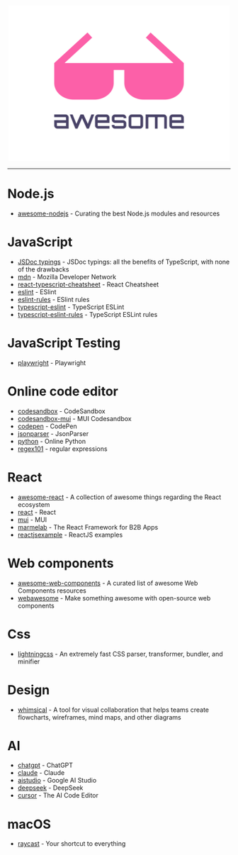 <div align="center">
	<div>
		<img width="500" height="350" src="media/logo.svg" alt="Awesome">
	</div>
	<hr>
</div>

# Node.js
- [awesome-nodejs](https://github.com/sindresorhus/awesome-nodejs) - Curating the best Node.js modules and resources

# JavaScript
- [JSDoc typings](https://gils-blog.tayar.org/posts/jsdoc-typings-all-the-benefits-none-of-the-drawbacks) - JSDoc typings: all the benefits of TypeScript, with none of the drawbacks
- [mdn](https://reactjs.org) - Mozilla Developer Network
- [react-typescript-cheatsheet](https://react-typescript-cheatsheet.netlify.app/docs/basic/setup) - React Cheatsheet
- [eslint](https://eslint.org) - ESlint
- [eslint-rules](https://eslint.org/docs/latest/rules) - ESlint rules
- [typescript-eslint](https://typescript-eslint.io) - TypeScript ESLint
- [typescript-eslint-rules](https://typescript-eslint.io/rules) - TypeScript ESLint rules

# JavaScript Testing
- [playwright](https://playwright.dev/docs/intro) - Playwright

# Online code editor
- [codesandbox](https://codesandbox.io) - CodeSandbox
- [codesandbox-mui](https://codesandbox.io/s/material-ui-issue-latest-s2dsx) - MUI Codesandbox
- [codepen](https://codepen.io) - CodePen
- [jsonparser](https://jsonparser.org) - JsonParser
- [python](https://www.online-python.com) - Online Python
- [regex101](http://www.regex101.com) - regular expressions

# React
- [awesome-react](https://github.com/enaqx/awesome-react) - A collection of awesome things regarding the React ecosystem
- [react](https://reactjs.org) - React
- [mui](https://mui.com/core) - MUI
- [marmelab](https://marmelab.com/react-admin) - The React Framework for B2B Apps
- [reactjsexample](https://reactjsexample.com) - ReactJS examples

# Web components
- [awesome-web-components](https://github.com/web-padawan/awesome-web-components) - A curated list of awesome Web Components resources
- [webawesome](https://backers.webawesome.com) - Make something awesome with open-source web components

# Css
- [lightningcss](https://lightningcss.dev) - An extremely fast CSS parser, transformer, bundler, and minifier

# Design
- [whimsical](https://whimsical.com) - A tool for visual collaboration that helps teams create flowcharts, wireframes, mind maps, and other diagrams

# AI
- [chatgpt](https://chatgpt.com) - ChatGPT
- [claude](https://claude.ai) - Claude
- [aistudio](https://aistudio.google.com) - Google AI Studio
- [deepseek](https://chat.deepseek.com) - DeepSeek
- [cursor](https://www.cursor.com) - The AI Code Editor

# macOS
- [raycast](https://www.raycast.com) - Your shortcut to everything

